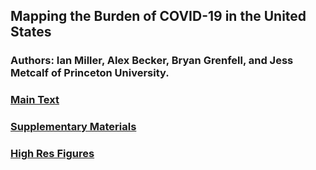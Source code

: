 ## Mapping the Burden of COVID-19 in the United States
### Authors: Ian Miller, Alex Becker, Bryan Grenfell, and Jess Metcalf of Princeton University.
### <a href="https://github.com/ianfmiller/covid19-burden-mapping/blob/master/main%20text.pdf">Main Text</a>
### <a href="url">Supplementary Materials</a>
### <a href="url">High Res Figures</a>


